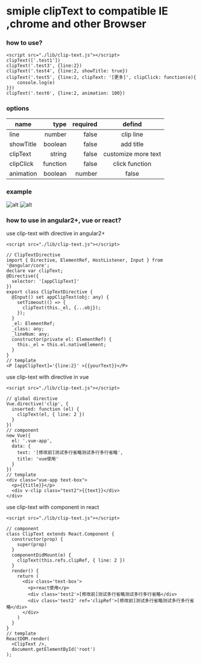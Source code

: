 # smiple clipText to compatible IE ,chrome and other Browser

### how to use?
```
<script src="./lib/clip-text.js"></script>
clipText(['.test1'])
clipText('.test3', {line:2})
clipText('.test4', {line:2, showTitle: true})
clipText('.test5', {line:2, clipText: '[更多]', clipClick: function(e){
    console.log(e)
}})
clipText('.test6', {line:2, animation: 100})
```

### options
| name       |     type     |  required   |           defind        |
| --------   |     -----:   |   -----:    |           :----:        |
| line       |     number      |   false     |  clip line              |
| showTitle  |   boolean    |   false     |  add title              |
| clipText   |    string    |   false     |  customize more text    |
| clipClick  |   function   |   false     | click function          |
| animation  |   boolean | number    |   false     | show animation          | 

### example
![alt](https://c-rick.github.io/images/clip-text.png)
![alt](https://c-rick.github.io/images/clip-animation.gif)
### how to use in angular2+, vue or react?
use clip-text with directive in angular2+
```
<script src="./lib/clip-text.js"></script>

// ClipTextDirective
import { Directive, ElementRef, HostListener, Input } from '@angular/core';
declare var clipText;
@Directive({
  selector: '[appClipText]'
})
export class ClipTextDirective {
  @Input() set appClipText(obj: any) {
    setTimeout(() => {
      clipText(this._el, {...obj});
    });
  }
  _el: ElementRef;
  _class: any;
  _lineNum: any;
  constructor(private el: ElementRef) {
    this._el = this.el.nativeElement;
  }
}
// template
<P [appClipText]='{line:2}' >{{yourText}}</P>
```
use clip-text with directive in vue

```
<script src="./lib/clip-text.js"></script>

// global directive
Vue.directive('clip', {
  inserted: function (el) {
    clipText(el, { line: 2 })
  }
})
// component
new Vue({
  el: '.vue-app',
  data: {
    text: '[修改前]测试多行省略测试多行多行省略',
    title: 'vue使用'
  }
})
// template
<div class="vue-app text-box">
  <p>{{title}}</p>
  <div v-clip class="test2">{{text}}</div>
</div>

```

use clip-text with component in react

```
<script src="./lib/clip-text.js"></script>

// component
class ClipText extends React.Component {
  constructor(prop) {
    super(prop)
  }
  componentDidMount(e) {
    clipText(this.refs.clipRef, { line: 2 })
  }
  render() {
    return (
      <div class='text-box'>
        <p>react使用</p>
        <div class='test2'>[修改前]测试多行省略测试多行多行省略</div>
        <div class='test2' ref='clipRef'>[修改前]测试多行省略测试多行多行省略</div>
      </div>
    )
  }
}
// template
ReactDOM.render(
  <ClipText />,
  document.getElementById('root')
);
```